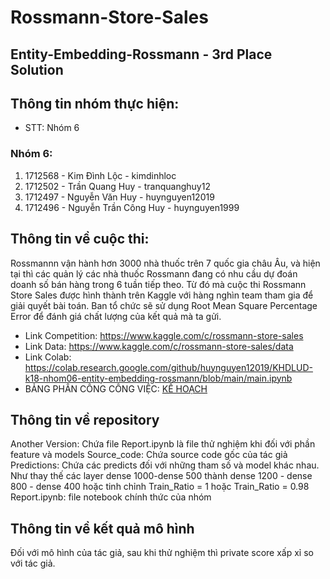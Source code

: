 # Rossmann-Store-Sales

## Entity-Embedding-Rossmann - 3rd Place Solution

## Thông tin nhóm thực hiện:

- STT: Nhóm 6

### Nhóm 6:

1. 1712568 - Kim Đình Lộc - kimdinhloc
2. 1712502 - Trần Quang Huy - tranquanghuy12
3. 1712497 - Nguyễn Văn Huy - huynguyen12019
4. 1712496 - Nguyễn Trần Công Huy - huynguyen1999

## Thông tin về cuộc thi:

Rossmannn vận hành hơn 3000 nhà thuốc trên 7 quốc gia châu Âu, và hiện tại thì các quản lý các nhà thuốc Rossmann đang có nhu cầu dự đoán doanh số bán hàng trong 6 tuần tiếp theo. Từ đó mà cuộc thi Rossmann Store Sales được hình thành trên Kaggle với hàng nghìn team tham gia để giải quyết bài toán. Ban tổ chức sẽ sử dụng Root Mean Square Percentage Error để đánh giá chất lượng của kết quả mà ta gửi.

- Link Competition: https://www.kaggle.com/c/rossmann-store-sales
- Link Data: https://www.kaggle.com/c/rossmann-store-sales/data
- Link Colab: https://colab.research.google.com/github/huynguyen12019/KHDLUD-k18-nhom06-entity-embedding-rossmann/blob/main/main.ipynb
- BẢNG PHÂN CÔNG CÔNG VIỆC: [KẾ HOẠCH](https://docs.google.com/spreadsheets/d/1Ol5hhAsqriq7wtgzDrLfHhn2qT6cncThM64uo7uWFjg/edit?usp=sharing)

## Thông tin về repository

Another Version: Chứa file Report.ipynb là file thử nghiệm khi đối với phần feature và models
Source_code: Chứa source code gốc của tác giả
Predictions: Chứa các predicts đối với những tham số và model khác nhau. Như thay thế các layer dense 1000-dense 500 thành dense 1200 - dense 800 - dense 400 hoặc tinh chỉnh Train_Ratio = 1 hoặc Train_Ratio = 0.98
Report.ipynb: file notebook chính thức của nhóm

## Thông tin về kết quả mô hình

Đối với mô hình của tác giả, sau khi thử nghiệm thì private score xấp xỉ so với tác giả.

